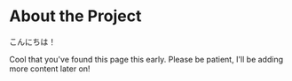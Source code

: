 # About the Project

こんにちは！

Cool that you've found this page this early. Please be patient, I'll be adding more content later on!
